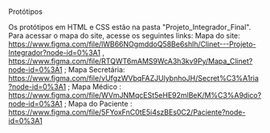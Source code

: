 Protótipos

Os protótipos em HTML e CSS estão na pasta "Projeto_Integrador_Final". Para acessar o mapa do site, acesse os seguintes links:
Mapa do site: 
https://www.figma.com/file/lWB66NOgmddoQ58Be6shlh/Clinet---Projeto-Integrador?node-id=0%3A1 ,
https://www.figma.com/file/RTQWT6mAMS9WcA3h3kv9Py/Mapa_Clinet?node-id=0%3A1 ;
Mapa Secretária: https://www.figma.com/file/vUfgzWVbqFAZJUlybnhoJH/Secret%C3%A1ria?node-id=0%3A1 ;
Mapa Médico : https://www.figma.com/file/WVmJNMqcESt5eHE92mlBeK/M%C3%A9dico?node-id=0%3A1 ;
Mapa do Paciente : https://www.figma.com/file/5FYoxFnC0tE5i4szBEs0C2/Paciente?node-id=0%3A1
